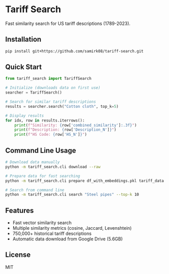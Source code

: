 # Tariff Search

Fast similarity search for US tariff descriptions (1789-2023).

## Installation

```bash
pip install git+https://github.com/samirk08/tariff-search.git
```

## Quick Start

```python
from tariff_search import TariffSearch

# Initialize (downloads data on first use)
searcher = TariffSearch()

# Search for similar tariff descriptions
results = searcher.search("Cotton cloth", top_k=5)

# Display results
for idx, row in results.iterrows():
    print(f"Similarity: {row['combined_similarity']:.3f}")
    print(f"Description: {row['Description_N']}")
    print(f"HS Code: {row['HS_N']}")
```

## Command Line Usage

```bash
# Download data manually
python -m tariff_search.cli download --raw

# Prepare data for fast searching
python -m tariff_search.cli prepare df_with_embeddings.pkl tariff_data

# Search from command line
python -m tariff_search.cli search "Steel pipes" --top-k 10
```

## Features

- Fast vector similarity search
- Multiple similarity metrics (cosine, Jaccard, Levenshtein)
- 750,000+ historical tariff descriptions
- Automatic data download from Google Drive (5.6GB)

## License

MIT